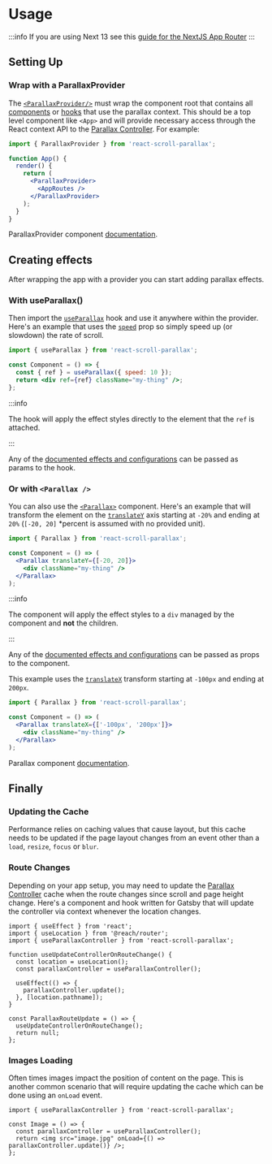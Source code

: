 # Usage

:::info
If you are using Next 13 see this [guide for the NextJS App Router](/docs/usage/next-13)
:::

## Setting Up

### Wrap with a ParallaxProvider

The [`<ParallaxProvider/>`](/docs/usage/components/parallax-provider) must wrap the component root that contains all [components](/docs/usage/components/) or [hooks](/docs/usage/hooks/) that use the parallax context. This should be a top level component like `<App>` and will provide necessary access through the React context API to the [Parallax Controller](https://parallax-controller.vercel.app/docs/intro). For example:

```jsx
import { ParallaxProvider } from 'react-scroll-parallax';

function App() {
  render() {
    return (
      <ParallaxProvider>
        <AppRoutes />
      </ParallaxProvider>
    );
  }
}
```

ParallaxProvider component [documentation](/docs/usage/components/parallax-provider).

## Creating effects

After wrapping the app with a provider you can start adding parallax effects.

### With useParallax()

Then import the [`useParallax`](/docs/usage/hooks/use-parallax) hook and use it anywhere within the provider. Here's an example that uses the [`speed`](/docs/usage/parallax-props#configuration-props) prop so simply speed up (or slowdown) the rate of scroll.

```jsx
import { useParallax } from 'react-scroll-parallax';

const Component = () => {
  const { ref } = useParallax({ speed: 10 });
  return <div ref={ref} className="my-thing" />;
};
```

:::info

The hook will apply the effect styles directly to the element that the `ref` is attached.

:::

Any of the [documented effects and configurations](/docs/usage/parallax-props) can be passed as params to the hook.

### Or with `<Parallax />`

You can also use the [`<Parallax>`](/docs/usage/components/parallax-component) component. Here's an example that will transform the element on the [`translateY`](/docs/usage/parallax-props#css-effect-props) axis starting at `-20%` and ending at `20%` (`[-20, 20]` \*percent is assumed with no provided unit).

```jsx
import { Parallax } from 'react-scroll-parallax';

const Component = () => (
  <Parallax translateY={[-20, 20]}>
    <div className="my-thing" />
  </Parallax>
);
```

:::info

The component will apply the effect styles to a `div` managed by the component and **not** the children.

:::

Any of the [documented effects and configurations](/docs/usage/parallax-props) can be passed as props to the component.

This example uses the [`translateX`](/docs/usage/parallax-props#css-effect-props) transform starting at `-100px` and ending at `200px`.

```jsx
import { Parallax } from 'react-scroll-parallax';

const Component = () => (
  <Parallax translateX={['-100px', '200px']}>
    <div className="my-thing" />
  </Parallax>
);
```

Parallax component [documentation](/docs/usage/components/parallax-component).

## Finally

### Updating the Cache

Performance relies on caching values that cause layout, but this cache needs to be updated if the page layout changes from an event other than a `load`, `resize`, `focus` or `blur`.

### Route Changes

Depending on your app setup, you may need to update the [Parallax Controller](https://parallax-controller.vercel.app/docs/intro) cache when the route changes since scroll and page height change. Here's a component and hook written for Gatsby that will update the controller via context whenever the location changes.

```tsx
import { useEffect } from 'react';
import { useLocation } from '@reach/router';
import { useParallaxController } from 'react-scroll-parallax';

function useUpdateControllerOnRouteChange() {
  const location = useLocation();
  const parallaxController = useParallaxController();

  useEffect(() => {
    parallaxController.update();
  }, [location.pathname]);
}

const ParallaxRouteUpdate = () => {
  useUpdateControllerOnRouteChange();
  return null;
};
```

### Images Loading

Often times images impact the position of content on the page. This is another common scenario that will require updating the cache which can be done using an `onLoad` event.

```tsx
import { useParallaxController } from 'react-scroll-parallax';

const Image = () => {
  const parallaxController = useParallaxController();
  return <img src="image.jpg" onLoad={() => parallaxController.update()} />;
};
```
